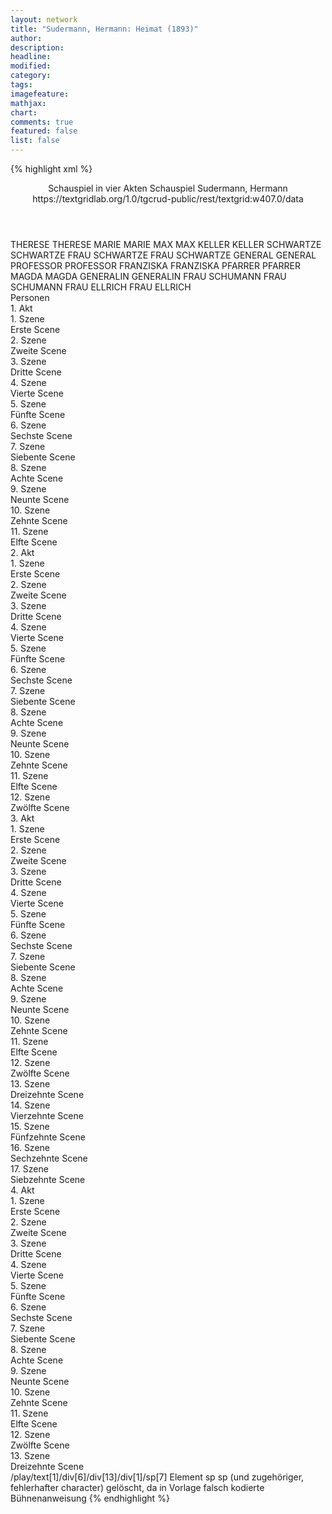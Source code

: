 ```yaml
---
layout: network
title: "Sudermann, Hermann: Heimat (1893)"
author:
description:
headline:
modified:
category:
tags:
imagefeature:
mathjax:
chart:
comments: true
featured: false
list: false
---
```

{% highlight xml %}
<?xml-model href="https://raw.githubusercontent.com/DLiNa/project/master/rules/lina.rnc"?><?xml-model href="https://raw.githubusercontent.com/DLiNa/project/master/rules/lina.sch"?>
<play xmlns="http://lina.digital">
  <header>
    <title>Heimat</title>
  	<subtitle>Schauspiel in vier Akten</subtitle>
    <genretitle>Schauspiel</genretitle>
    <author>Sudermann, Hermann</author>
  	<date when="1893" type="print"/>
  	<date when="1893" type="premiere"/>
  	<source>https://textgridlab.org/1.0/tgcrud-public/rest/textgrid:w407.0/data</source>
  </header>
  <personae>
    <character>
      <name>THERESE</name>
      <alias xml:id="therese">
        <name>THERESE</name>
      </alias>
    </character>
    <character>
      <name>MARIE</name>
      <alias xml:id="marie">
        <name>MARIE</name>
      </alias>
    </character>
    <character>
      <name>MAX</name>
      <alias xml:id="max">
        <name>MAX</name>
      </alias>
    </character>
    <character>
      <name>KELLER</name>
      <alias xml:id="keller">
        <name>KELLER</name>
      </alias>
    </character>
    <character>
      <name>SCHWARTZE</name>
      <alias xml:id="schwartze">
        <name>SCHWARTZE</name>
      </alias>
    </character>
    <character>
      <name>FRAU SCHWARTZE</name>
      <alias xml:id="frau_schwartze">
        <name>FRAU SCHWARTZE</name>
      </alias>
    </character>
    <character>
      <name>GENERAL</name>
      <alias xml:id="general">
        <name>GENERAL</name>
      </alias>
    </character>
    <character>
      <name>PROFESSOR</name>
      <alias xml:id="professor">
        <name>PROFESSOR</name>
      </alias>
    </character>
    <character>
      <name>FRANZISKA</name>
      <alias xml:id="franziska">
        <name>FRANZISKA</name>
      </alias>
    </character>
    <character>
      <name>PFARRER</name>
      <alias xml:id="pfarrer">
        <name>PFARRER</name>
      </alias>
    </character>
    <character>
      <name>MAGDA</name>
      <alias xml:id="magda">
        <name>MAGDA</name>
      </alias>
    </character>
    <character>
      <name>GENERALIN</name>
      <alias xml:id="generalin">
        <name>GENERALIN</name>
      </alias>
    </character>
    <character>
      <name>FRAU SCHUMANN</name>
      <alias xml:id="frau_schumann">
        <name>FRAU SCHUMANN</name>
      </alias>
    </character>
    <character>
      <name>FRAU ELLRICH</name>
      <alias xml:id="frau_ellrich">
        <name>FRAU ELLRICH</name>
      </alias>
    </character>
  </personae>
  <text>
    <div>
      <head>Personen</head>
    </div>
    <div>
      <head>1. Akt</head>
      <div>
        <head>1. Szene</head>
        <div>
          <head>Erste Scene</head>
          <sp who="#therese">
            <amount n="9" unit="speech_acts"/>
            <amount n="164" unit="words"/>
            <amount n="7" unit="lines"/>
            <amount n="900" unit="chars"/>
          </sp>
          <sp who="#marie">
            <amount n="8" unit="speech_acts"/>
            <amount n="45" unit="words"/>
            <amount n="6" unit="lines"/>
            <amount n="253" unit="chars"/>
          </sp>
        </div>
      </div>
      <div>
        <head>2. Szene</head>
        <div>
          <head>Zweite Scene</head>
          <sp who="#marie">
            <amount n="25" unit="speech_acts"/>
            <amount n="438" unit="words"/>
            <amount n="16" unit="lines"/>
            <amount n="2376" unit="chars"/>
          </sp>
          <sp who="#max">
            <amount n="22" unit="speech_acts"/>
            <amount n="148" unit="words"/>
            <amount n="18" unit="lines"/>
            <amount n="853" unit="chars"/>
          </sp>
          <sp who="#therese">
            <amount n="2" unit="speech_acts"/>
            <amount n="6" unit="words"/>
            <amount n="2" unit="lines"/>
            <amount n="30" unit="chars"/>
          </sp>
        </div>
      </div>
      <div>
        <head>3. Szene</head>
        <div>
          <head>Dritte Scene</head>
          <sp who="#max">
            <amount n="17" unit="speech_acts"/>
            <amount n="336" unit="words"/>
            <amount n="9" unit="lines"/>
            <amount n="1854" unit="chars"/>
          </sp>
          <sp who="#keller">
            <amount n="17" unit="speech_acts"/>
            <amount n="454" unit="words"/>
            <amount n="11" unit="lines"/>
            <amount n="2462" unit="chars"/>
          </sp>
        </div>
      </div>
      <div>
        <head>4. Szene</head>
        <div>
          <head>Vierte Scene</head>
          <sp who="#schwartze">
            <amount n="9" unit="speech_acts"/>
            <amount n="346" unit="words"/>
            <amount n="3" unit="lines"/>
            <amount n="1851" unit="chars"/>
          </sp>
          <sp who="#frau_schwartze">
            <amount n="7" unit="speech_acts"/>
            <amount n="122" unit="words"/>
            <amount n="4" unit="lines"/>
            <amount n="666" unit="chars"/>
          </sp>
          <sp who="#keller">
            <amount n="7" unit="speech_acts"/>
            <amount n="125" unit="words"/>
            <amount n="5" unit="lines"/>
            <amount n="692" unit="chars"/>
          </sp>
          <sp who="#max">
            <amount n="1" unit="speech_acts"/>
            <amount n="5" unit="words"/>
            <amount n="1" unit="lines"/>
            <amount n="25" unit="chars"/>
          </sp>
        </div>
      </div>
      <div>
        <head>5. Szene</head>
        <div>
          <head>Fünfte Scene</head>
          <sp who="#schwartze">
            <amount n="9" unit="speech_acts"/>
            <amount n="371" unit="words"/>
            <amount n="4" unit="lines"/>
            <amount n="1980" unit="chars"/>
          </sp>
          <sp who="#keller">
            <amount n="8" unit="speech_acts"/>
            <amount n="100" unit="words"/>
            <amount n="4" unit="lines"/>
            <amount n="558" unit="chars"/>
          </sp>
          <sp who="#marie">
            <amount n="3" unit="speech_acts"/>
            <amount n="26" unit="words"/>
            <amount n="2" unit="lines"/>
            <amount n="145" unit="chars"/>
          </sp>
          <sp who="#frau_schwartze">
            <amount n="2" unit="speech_acts"/>
            <amount n="23" unit="words"/>
            <amount n="2" unit="lines"/>
            <amount n="128" unit="chars"/>
          </sp>
          <sp who="#max">
            <amount n="4" unit="speech_acts"/>
            <amount n="5" unit="words"/>
            <amount n="1" unit="lines"/>
            <amount n="28" unit="chars"/>
          </sp>
        </div>
      </div>
      <div>
        <head>6. Szene</head>
        <div>
          <head>Sechste Scene</head>
          <sp who="#frau_schwartze">
            <amount n="6" unit="speech_acts"/>
            <amount n="60" unit="words"/>
            <amount n="4" unit="lines"/>
            <amount n="327" unit="chars"/>
          </sp>
          <sp who="#marie">
            <amount n="3" unit="speech_acts"/>
            <amount n="18" unit="words"/>
            <amount n="3" unit="lines"/>
            <amount n="101" unit="chars"/>
          </sp>
          <sp who="#schwartze">
            <amount n="6" unit="speech_acts"/>
            <amount n="81" unit="words"/>
            <amount n="4" unit="lines"/>
            <amount n="440" unit="chars"/>
          </sp>
        </div>
      </div>
      <div>
        <head>7. Szene</head>
        <div>
          <head>Siebente Scene</head>
          <sp who="#general">
            <amount n="9" unit="speech_acts"/>
            <amount n="383" unit="words"/>
            <amount n="4" unit="lines"/>
            <amount n="2012" unit="chars"/>
          </sp>
          <sp who="#frau_schwartze">
            <amount n="1" unit="speech_acts"/>
            <amount n="5" unit="words"/>
            <amount n="1" unit="lines"/>
            <amount n="35" unit="chars"/>
          </sp>
          <sp who="#professor">
            <amount n="5" unit="speech_acts"/>
            <amount n="101" unit="words"/>
            <amount n="4" unit="lines"/>
            <amount n="539" unit="chars"/>
          </sp>
          <sp who="#schwartze">
            <amount n="4" unit="speech_acts"/>
            <amount n="17" unit="words"/>
            <amount n="4" unit="lines"/>
            <amount n="93" unit="chars"/>
          </sp>
        </div>
      </div>
      <div>
        <head>8. Szene</head>
        <div>
          <head>Achte Scene</head>
          <sp who="#general">
            <amount n="7" unit="speech_acts"/>
            <amount n="78" unit="words"/>
            <amount n="6" unit="lines"/>
            <amount n="443" unit="chars"/>
          </sp>
          <sp who="#schwartze">
            <amount n="4" unit="speech_acts"/>
            <amount n="44" unit="words"/>
            <amount n="4" unit="lines"/>
            <amount n="232" unit="chars"/>
          </sp>
          <sp who="#franziska">
            <amount n="3" unit="speech_acts"/>
            <amount n="46" unit="words"/>
            <amount n="2" unit="lines"/>
            <amount n="230" unit="chars"/>
          </sp>
          <sp who="#professor">
            <amount n="2" unit="speech_acts"/>
            <amount n="15" unit="words"/>
            <amount n="2" unit="lines"/>
            <amount n="74" unit="chars"/>
          </sp>
          <sp who="#pfarrer">
            <amount n="3" unit="speech_acts"/>
            <amount n="53" unit="words"/>
            <amount n="2" unit="lines"/>
            <amount n="284" unit="chars"/>
          </sp>
          <sp who="#frau_schwartze">
            <amount n="2" unit="speech_acts"/>
            <amount n="25" unit="words"/>
            <amount n="2" unit="lines"/>
            <amount n="131" unit="chars"/>
          </sp>
        </div>
      </div>
      <div>
        <head>9. Szene</head>
        <div>
          <head>Neunte Scene</head>
          <sp who="#schwartze">
            <amount n="15" unit="speech_acts"/>
            <amount n="233" unit="words"/>
            <amount n="12" unit="lines"/>
            <amount n="1230" unit="chars"/>
          </sp>
          <sp who="#franziska">
            <amount n="11" unit="speech_acts"/>
            <amount n="386" unit="words"/>
            <amount n="2" unit="lines"/>
            <amount n="2029" unit="chars"/>
          </sp>
          <sp who="#pfarrer">
            <amount n="12" unit="speech_acts"/>
            <amount n="353" unit="words"/>
            <amount n="8" unit="lines"/>
            <amount n="1969" unit="chars"/>
          </sp>
          <sp who="#frau_schwartze">
            <amount n="4" unit="speech_acts"/>
            <amount n="42" unit="words"/>
            <amount n="4" unit="lines"/>
            <amount n="215" unit="chars"/>
          </sp>
        </div>
      </div>
      <div>
        <head>10. Szene</head>
        <div>
          <head>Zehnte Scene</head>
          <sp who="#marie">
            <amount n="3" unit="speech_acts"/>
            <amount n="69" unit="words"/>
            <amount n="2" unit="lines"/>
            <amount n="386" unit="chars"/>
          </sp>
          <sp who="#schwartze">
            <amount n="2" unit="speech_acts"/>
            <amount n="5" unit="words"/>
            <amount n="2" unit="lines"/>
            <amount n="20" unit="chars"/>
          </sp>
          <sp who="#pfarrer">
            <amount n="4" unit="speech_acts"/>
            <amount n="30" unit="words"/>
            <amount n="4" unit="lines"/>
            <amount n="177" unit="chars"/>
          </sp>
          <sp who="#therese">
            <amount n="2" unit="speech_acts"/>
            <amount n="104" unit="words"/>
            <amount n="602" unit="chars"/>
          </sp>
          <sp who="#frau_schwartze">
            <amount n="1" unit="speech_acts"/>
            <amount n="6" unit="words"/>
            <amount n="1" unit="lines"/>
            <amount n="27" unit="chars"/>
          </sp>
        </div>
      </div>
      <div>
        <head>11. Szene</head>
        <div>
          <head>Elfte Scene</head>
          <sp who="#pfarrer">
            <amount n="10" unit="speech_acts"/>
            <amount n="253" unit="words"/>
            <amount n="3" unit="lines"/>
            <amount n="1361" unit="chars"/>
          </sp>
          <sp who="#marie">
            <amount n="7" unit="speech_acts"/>
            <amount n="58" unit="words"/>
            <amount n="6" unit="lines"/>
            <amount n="298" unit="chars"/>
          </sp>
          <sp who="#schwartze">
            <amount n="9" unit="speech_acts"/>
            <amount n="100" unit="words"/>
            <amount n="8" unit="lines"/>
            <amount n="549" unit="chars"/>
          </sp>
          <sp who="#franziska">
            <amount n="1" unit="speech_acts"/>
            <amount n="12" unit="words"/>
            <amount n="1" unit="lines"/>
            <amount n="59" unit="chars"/>
          </sp>
          <sp who="#frau_schwartze">
            <amount n="2" unit="speech_acts"/>
            <amount n="14" unit="words"/>
            <amount n="2" unit="lines"/>
            <amount n="77" unit="chars"/>
          </sp>
        </div>
      </div>
    </div>
    <div>
      <head>2. Akt</head>
      <div>
        <head>1. Szene</head>
        <div>
          <head>Erste Scene</head>
          <sp who="#therese">
            <amount n="7" unit="speech_acts"/>
            <amount n="62" unit="words"/>
            <amount n="7" unit="lines"/>
            <amount n="313" unit="chars"/>
          </sp>
          <sp who="#marie">
            <amount n="6" unit="speech_acts"/>
            <amount n="56" unit="words"/>
            <amount n="5" unit="lines"/>
            <amount n="284" unit="chars"/>
          </sp>
        </div>
      </div>
      <div>
        <head>2. Szene</head>
        <div>
          <head>Zweite Scene</head>
          <sp who="#frau_schwartze">
            <amount n="7" unit="speech_acts"/>
            <amount n="155" unit="words"/>
            <amount n="3" unit="lines"/>
            <amount n="791" unit="chars"/>
          </sp>
          <sp who="#marie">
            <amount n="7" unit="speech_acts"/>
            <amount n="31" unit="words"/>
            <amount n="7" unit="lines"/>
            <amount n="164" unit="chars"/>
          </sp>
        </div>
      </div>
      <div>
        <head>3. Szene</head>
        <div>
          <head>Dritte Scene</head>
          <sp who="#franziska">
            <amount n="8" unit="speech_acts"/>
            <amount n="187" unit="words"/>
            <amount n="3" unit="lines"/>
            <amount n="951" unit="chars"/>
          </sp>
          <sp who="#frau_schwartze">
            <amount n="5" unit="speech_acts"/>
            <amount n="33" unit="words"/>
            <amount n="5" unit="lines"/>
            <amount n="152" unit="chars"/>
          </sp>
          <sp who="#marie">
            <amount n="2" unit="speech_acts"/>
            <amount n="11" unit="words"/>
            <amount n="2" unit="lines"/>
            <amount n="55" unit="chars"/>
          </sp>
        </div>
      </div>
      <div>
        <head>4. Szene</head>
        <div>
          <head>Vierte Scene</head>
          <sp who="#marie">
            <amount n="5" unit="speech_acts"/>
            <amount n="35" unit="words"/>
            <amount n="5" unit="lines"/>
            <amount n="173" unit="chars"/>
          </sp>
          <sp who="#therese">
            <amount n="3" unit="speech_acts"/>
            <amount n="14" unit="words"/>
            <amount n="3" unit="lines"/>
            <amount n="76" unit="chars"/>
          </sp>
          <sp who="#frau_schwartze">
            <amount n="1" unit="speech_acts"/>
            <amount n="5" unit="words"/>
            <amount n="1" unit="lines"/>
            <amount n="31" unit="chars"/>
          </sp>
        </div>
      </div>
      <div>
        <head>5. Szene</head>
        <div>
          <head>Fünfte Scene</head>
          <sp who="#schwartze">
            <amount n="6" unit="speech_acts"/>
            <amount n="74" unit="words"/>
            <amount n="4" unit="lines"/>
            <amount n="372" unit="chars"/>
          </sp>
          <sp who="#marie">
            <amount n="5" unit="speech_acts"/>
            <amount n="41" unit="words"/>
            <amount n="4" unit="lines"/>
            <amount n="191" unit="chars"/>
          </sp>
          <sp who="#frau_schwartze">
            <amount n="1" unit="speech_acts"/>
            <amount n="12" unit="words"/>
            <amount n="1" unit="lines"/>
            <amount n="58" unit="chars"/>
          </sp>
          <sp who="#franziska">
            <amount n="1" unit="speech_acts"/>
            <amount n="7" unit="words"/>
            <amount n="1" unit="lines"/>
            <amount n="29" unit="chars"/>
          </sp>
        </div>
      </div>
      <div>
        <head>6. Szene</head>
        <div>
          <head>Sechste Scene</head>
          <sp who="#marie">
            <amount n="3" unit="speech_acts"/>
            <amount n="113" unit="words"/>
            <amount n="631" unit="chars"/>
          </sp>
          <sp who="#franziska">
            <amount n="2" unit="speech_acts"/>
            <amount n="37" unit="words"/>
            <amount n="1" unit="lines"/>
            <amount n="176" unit="chars"/>
          </sp>
        </div>
      </div>
      <div>
        <head>7. Szene</head>
        <div>
          <head>Siebente Scene</head>
          <sp who="#magda">
            <amount n="29" unit="speech_acts"/>
            <amount n="1008" unit="words"/>
            <amount n="10" unit="lines"/>
            <amount n="5443" unit="chars"/>
          </sp>
          <sp who="#schwartze">
            <amount n="17" unit="speech_acts"/>
            <amount n="213" unit="words"/>
            <amount n="14" unit="lines"/>
            <amount n="1166" unit="chars"/>
          </sp>
          <sp who="#frau_schwartze">
            <amount n="5" unit="speech_acts"/>
            <amount n="29" unit="words"/>
            <amount n="5" unit="lines"/>
            <amount n="152" unit="chars"/>
          </sp>
          <sp who="#franziska">
            <amount n="5" unit="speech_acts"/>
            <amount n="29" unit="words"/>
            <amount n="5" unit="lines"/>
            <amount n="152" unit="chars"/>
          </sp>
          <sp who="#marie">
            <amount n="4" unit="speech_acts"/>
            <amount n="19" unit="words"/>
            <amount n="4" unit="lines"/>
            <amount n="99" unit="chars"/>
          </sp>
        </div>
      </div>
      <div>
        <head>8. Szene</head>
        <div>
          <head>Achte Scene</head>
          <sp who="#pfarrer">
            <amount n="5" unit="speech_acts"/>
            <amount n="49" unit="words"/>
            <amount n="2" unit="lines"/>
            <amount n="255" unit="chars"/>
          </sp>
          <sp who="#magda">
            <amount n="5" unit="speech_acts"/>
            <amount n="55" unit="words"/>
            <amount n="4" unit="lines"/>
            <amount n="287" unit="chars"/>
          </sp>
          <sp who="#frau_schwartze">
            <amount n="2" unit="speech_acts"/>
            <amount n="18" unit="words"/>
            <amount n="2" unit="lines"/>
            <amount n="84" unit="chars"/>
          </sp>
          <sp who="#schwartze">
            <amount n="4" unit="speech_acts"/>
            <amount n="28" unit="words"/>
            <amount n="3" unit="lines"/>
            <amount n="144" unit="chars"/>
          </sp>
          <sp who="#marie">
            <amount n="3" unit="speech_acts"/>
            <amount n="17" unit="words"/>
            <amount n="2" unit="lines"/>
            <amount n="92" unit="chars"/>
          </sp>
          <sp who="#franziska">
            <amount n="1" unit="speech_acts"/>
            <amount n="8" unit="words"/>
            <amount n="1" unit="lines"/>
            <amount n="43" unit="chars"/>
          </sp>
        </div>
      </div>
      <div>
        <head>9. Szene</head>
        <div>
          <head>Neunte Scene</head>
          <sp who="#magda">
            <amount n="27" unit="speech_acts"/>
            <amount n="994" unit="words"/>
            <amount n="14" unit="lines"/>
            <amount n="5528" unit="chars"/>
          </sp>
          <sp who="#pfarrer">
            <amount n="26" unit="speech_acts"/>
            <amount n="422" unit="words"/>
            <amount n="20" unit="lines"/>
            <amount n="2271" unit="chars"/>
          </sp>
        </div>
      </div>
      <div>
        <head>10. Szene</head>
        <div>
          <head>Zehnte Scene</head>
          <sp who="#pfarrer">
            <amount n="3" unit="speech_acts"/>
            <amount n="12" unit="words"/>
            <amount n="3" unit="lines"/>
            <amount n="77" unit="chars"/>
          </sp>
          <sp who="#frau_schwartze">
            <amount n="3" unit="speech_acts"/>
            <amount n="79" unit="words"/>
            <amount n="2" unit="lines"/>
            <amount n="457" unit="chars"/>
          </sp>
          <sp who="#marie">
            <amount n="1" unit="speech_acts"/>
            <amount n="2" unit="words"/>
            <amount n="1" unit="lines"/>
            <amount n="11" unit="chars"/>
          </sp>
          <sp who="#magda">
            <amount n="1" unit="speech_acts"/>
          </sp>
        </div>
      </div>
      <div>
        <head>11. Szene</head>
        <div>
          <head>Elfte Scene</head>
          <sp who="#pfarrer">
            <amount n="17" unit="speech_acts"/>
            <amount n="709" unit="words"/>
            <amount n="5" unit="lines"/>
            <amount n="3788" unit="chars"/>
          </sp>
          <sp who="#magda">
            <amount n="17" unit="speech_acts"/>
            <amount n="121" unit="words"/>
            <amount n="16" unit="lines"/>
            <amount n="608" unit="chars"/>
          </sp>
        </div>
      </div>
      <div>
        <head>12. Szene</head>
        <div>
          <head>Zwölfte Scene</head>
          <sp who="#pfarrer">
            <amount n="4" unit="speech_acts"/>
            <amount n="44" unit="words"/>
            <amount n="3" unit="lines"/>
            <amount n="226" unit="chars"/>
          </sp>
          <sp who="#marie">
            <amount n="1" unit="speech_acts"/>
          </sp>
          <sp who="#frau_schwartze">
            <amount n="1" unit="speech_acts"/>
          </sp>
          <sp who="#schwartze">
            <amount n="4" unit="speech_acts"/>
            <amount n="26" unit="words"/>
            <amount n="4" unit="lines"/>
            <amount n="128" unit="chars"/>
          </sp>
          <sp who="#magda">
            <amount n="2" unit="speech_acts"/>
            <amount n="29" unit="words"/>
            <amount n="1" unit="lines"/>
            <amount n="147" unit="chars"/>
          </sp>
          <sp who="#franziska">
            <amount n="1" unit="speech_acts"/>
            <amount n="32" unit="words"/>
            <amount n="196" unit="chars"/>
          </sp>
        </div>
      </div>
    </div>
    <div>
      <head>3. Akt</head>
      <div>
        <head>1. Szene</head>
        <div>
          <head>Erste Scene</head>
          <sp who="#frau_schwartze">
            <amount n="13" unit="speech_acts"/>
            <amount n="270" unit="words"/>
            <amount n="9" unit="lines"/>
            <amount n="1409" unit="chars"/>
          </sp>
          <sp who="#franziska">
            <amount n="11" unit="speech_acts"/>
            <amount n="64" unit="words"/>
            <amount n="11" unit="lines"/>
            <amount n="318" unit="chars"/>
          </sp>
          <sp who="#therese">
            <amount n="3" unit="speech_acts"/>
            <amount n="39" unit="words"/>
            <amount n="1" unit="lines"/>
            <amount n="218" unit="chars"/>
          </sp>
        </div>
      </div>
      <div>
        <head>2. Szene</head>
        <div>
          <head>Zweite Scene</head>
          <sp who="#magda">
            <amount n="5" unit="speech_acts"/>
            <amount n="133" unit="words"/>
            <amount n="3" unit="lines"/>
            <amount n="742" unit="chars"/>
          </sp>
          <sp who="#frau_schwartze">
            <amount n="2" unit="speech_acts"/>
            <amount n="11" unit="words"/>
            <amount n="2" unit="lines"/>
            <amount n="61" unit="chars"/>
          </sp>
          <sp who="#franziska">
            <amount n="2" unit="speech_acts"/>
            <amount n="7" unit="words"/>
            <amount n="2" unit="lines"/>
            <amount n="36" unit="chars"/>
          </sp>
        </div>
      </div>
      <div>
        <head>3. Szene</head>
        <div>
          <head>Dritte Scene</head>
          <sp who="#magda">
            <amount n="13" unit="speech_acts"/>
            <amount n="124" unit="words"/>
            <amount n="12" unit="lines"/>
            <amount n="657" unit="chars"/>
          </sp>
          <sp who="#franziska">
            <amount n="7" unit="speech_acts"/>
            <amount n="66" unit="words"/>
            <amount n="7" unit="lines"/>
            <amount n="352" unit="chars"/>
          </sp>
          <sp who="#marie">
            <amount n="2" unit="speech_acts"/>
            <amount n="3" unit="words"/>
            <amount n="1" unit="lines"/>
            <amount n="21" unit="chars"/>
          </sp>
          <sp who="#frau_schwartze">
            <amount n="6" unit="speech_acts"/>
            <amount n="161" unit="words"/>
            <amount n="3" unit="lines"/>
            <amount n="911" unit="chars"/>
          </sp>
        </div>
      </div>
      <div>
        <head>4. Szene</head>
        <div>
          <head>Vierte Scene</head>
          <sp who="#marie">
            <amount n="17" unit="speech_acts"/>
            <amount n="112" unit="words"/>
            <amount n="14" unit="lines"/>
            <amount n="624" unit="chars"/>
          </sp>
          <sp who="#magda">
            <amount n="17" unit="speech_acts"/>
            <amount n="350" unit="words"/>
            <amount n="10" unit="lines"/>
            <amount n="1962" unit="chars"/>
          </sp>
        </div>
      </div>
      <div>
        <head>5. Szene</head>
        <div>
          <head>Fünfte Scene</head>
          <sp who="#magda">
            <amount n="3" unit="speech_acts"/>
            <amount n="32" unit="words"/>
            <amount n="3" unit="lines"/>
            <amount n="159" unit="chars"/>
          </sp>
          <sp who="#pfarrer">
            <amount n="3" unit="speech_acts"/>
            <amount n="20" unit="words"/>
            <amount n="3" unit="lines"/>
            <amount n="105" unit="chars"/>
          </sp>
          <sp who="#marie">
            <amount n="2" unit="speech_acts"/>
            <amount n="11" unit="words"/>
            <amount n="2" unit="lines"/>
            <amount n="64" unit="chars"/>
          </sp>
        </div>
      </div>
      <div>
        <head>6. Szene</head>
        <div>
          <head>Sechste Scene</head>
          <sp who="#pfarrer">
            <amount n="17" unit="speech_acts"/>
            <amount n="213" unit="words"/>
            <amount n="14" unit="lines"/>
            <amount n="1033" unit="chars"/>
          </sp>
          <sp who="#magda">
            <amount n="16" unit="speech_acts"/>
            <amount n="564" unit="words"/>
            <amount n="6" unit="lines"/>
            <amount n="2978" unit="chars"/>
          </sp>
        </div>
      </div>
      <div>
        <head>7. Szene</head>
        <div>
          <head>Siebente Scene</head>
          <sp who="#schwartze">
            <amount n="13" unit="speech_acts"/>
            <amount n="470" unit="words"/>
            <amount n="5" unit="lines"/>
            <amount n="2445" unit="chars"/>
          </sp>
          <sp who="#magda">
            <amount n="13" unit="speech_acts"/>
            <amount n="133" unit="words"/>
            <amount n="11" unit="lines"/>
            <amount n="676" unit="chars"/>
          </sp>
        </div>
      </div>
      <div>
        <head>8. Szene</head>
        <div>
          <head>Achte Scene</head>
          <sp who="#frau_schwartze">
            <amount n="3" unit="speech_acts"/>
            <amount n="45" unit="words"/>
            <amount n="2" unit="lines"/>
            <amount n="253" unit="chars"/>
          </sp>
          <sp who="#schwartze">
            <amount n="2" unit="speech_acts"/>
            <amount n="19" unit="words"/>
            <amount n="2" unit="lines"/>
            <amount n="91" unit="chars"/>
          </sp>
        </div>
      </div>
      <div>
        <head>9. Szene</head>
        <div>
          <head>Neunte Scene</head>
          <sp who="#franziska">
            <amount n="3" unit="speech_acts"/>
            <amount n="23" unit="words"/>
            <amount n="3" unit="lines"/>
            <amount n="131" unit="chars"/>
          </sp>
          <sp who="#generalin">
            <amount n="10" unit="speech_acts"/>
            <amount n="139" unit="words"/>
            <amount n="7" unit="lines"/>
            <amount n="758" unit="chars"/>
          </sp>
          <sp who="#frau_schwartze">
            <amount n="4" unit="speech_acts"/>
            <amount n="35" unit="words"/>
            <amount n="3" unit="lines"/>
            <amount n="205" unit="chars"/>
          </sp>
          <sp who="#frau_schumann">
            <amount n="2" unit="speech_acts"/>
            <amount n="20" unit="words"/>
            <amount n="2" unit="lines"/>
            <amount n="107" unit="chars"/>
          </sp>
          <sp who="#magda">
            <amount n="13" unit="speech_acts"/>
            <amount n="143" unit="words"/>
            <amount n="10" unit="lines"/>
            <amount n="793" unit="chars"/>
          </sp>
          <sp who="#frau_ellrich">
            <amount n="5" unit="speech_acts"/>
            <amount n="48" unit="words"/>
            <amount n="5" unit="lines"/>
            <amount n="275" unit="chars"/>
          </sp>
        </div>
      </div>
      <div>
        <head>10. Szene</head>
        <div>
          <head>Zehnte Scene</head>
          <sp who="#magda">
            <amount n="3" unit="speech_acts"/>
            <amount n="46" unit="words"/>
            <amount n="2" unit="lines"/>
            <amount n="248" unit="chars"/>
          </sp>
          <sp who="#max">
            <amount n="1" unit="speech_acts"/>
            <amount n="3" unit="words"/>
            <amount n="1" unit="lines"/>
            <amount n="16" unit="chars"/>
          </sp>
          <sp who="#frau_ellrich">
            <amount n="1" unit="speech_acts"/>
            <amount n="4" unit="words"/>
            <amount n="1" unit="lines"/>
            <amount n="24" unit="chars"/>
          </sp>
          <sp who="#generalin">
            <amount n="1" unit="speech_acts"/>
          </sp>
          <sp who="#frau_schwartze">
            <amount n="1" unit="speech_acts"/>
            <amount n="11" unit="words"/>
            <amount n="1" unit="lines"/>
            <amount n="60" unit="chars"/>
          </sp>
        </div>
      </div>
      <div>
        <head>11. Szene</head>
        <div>
          <head>Elfte Scene</head>
          <sp who="#frau_schwartze">
            <amount n="2" unit="speech_acts"/>
            <amount n="34" unit="words"/>
            <amount n="2" unit="lines"/>
            <amount n="169" unit="chars"/>
          </sp>
          <sp who="#franziska">
            <amount n="6" unit="speech_acts"/>
            <amount n="54" unit="words"/>
            <amount n="6" unit="lines"/>
            <amount n="260" unit="chars"/>
          </sp>
          <sp who="#magda">
            <amount n="5" unit="speech_acts"/>
            <amount n="37" unit="words"/>
            <amount n="5" unit="lines"/>
            <amount n="218" unit="chars"/>
          </sp>
          <sp who="#max">
            <amount n="1" unit="speech_acts"/>
            <amount n="1" unit="words"/>
            <amount n="1" unit="lines"/>
            <amount n="6" unit="chars"/>
          </sp>
        </div>
      </div>
      <div>
        <head>12. Szene</head>
        <div>
          <head>Zwölfte Scene</head>
          <sp who="#max">
            <amount n="10" unit="speech_acts"/>
            <amount n="226" unit="words"/>
            <amount n="5" unit="lines"/>
            <amount n="1247" unit="chars"/>
          </sp>
          <sp who="#magda">
            <amount n="10" unit="speech_acts"/>
            <amount n="74" unit="words"/>
            <amount n="9" unit="lines"/>
            <amount n="357" unit="chars"/>
          </sp>
        </div>
      </div>
      <div>
        <head>13. Szene</head>
        <div>
          <head>Dreizehnte Scene</head>
          <sp who="#max">
            <amount n="1" unit="speech_acts"/>
            <amount n="17" unit="words"/>
            <amount n="1" unit="lines"/>
            <amount n="100" unit="chars"/>
          </sp>
        </div>
      </div>
      <div>
        <head>14. Szene</head>
        <div>
          <head>Vierzehnte Scene</head>
          <sp who="#magda">
            <amount n="23" unit="speech_acts"/>
            <amount n="1042" unit="words"/>
            <amount n="11" unit="lines"/>
            <amount n="5813" unit="chars"/>
          </sp>
          <sp who="#keller">
            <amount n="22" unit="speech_acts"/>
            <amount n="596" unit="words"/>
            <amount n="13" unit="lines"/>
            <amount n="3154" unit="chars"/>
          </sp>
        </div>
      </div>
      <div>
        <head>15. Szene</head>
        <div>
          <head>Fünfzehnte Scene</head>
          <sp who="#schwartze">
            <amount n="18" unit="speech_acts"/>
            <amount n="366" unit="words"/>
            <amount n="16" unit="lines"/>
            <amount n="1992" unit="chars"/>
          </sp>
          <sp who="#keller">
            <amount n="18" unit="speech_acts"/>
            <amount n="247" unit="words"/>
            <amount n="16" unit="lines"/>
            <amount n="1268" unit="chars"/>
          </sp>
        </div>
      </div>
      <div>
        <head>16. Szene</head>
        <div>
          <head>Sechzehnte Scene</head>
          <sp who="#schwartze">
            <amount n="3" unit="speech_acts"/>
            <amount n="12" unit="words"/>
            <amount n="3" unit="lines"/>
            <amount n="63" unit="chars"/>
          </sp>
          <sp who="#marie">
            <amount n="3" unit="speech_acts"/>
            <amount n="17" unit="words"/>
            <amount n="3" unit="lines"/>
            <amount n="82" unit="chars"/>
          </sp>
        </div>
      </div>
      <div>
        <head>17. Szene</head>
        <div>
          <head>Siebzehnte Scene</head>
          <sp who="#magda">
            <amount n="3" unit="speech_acts"/>
            <amount n="12" unit="words"/>
            <amount n="3" unit="lines"/>
            <amount n="54" unit="chars"/>
          </sp>
          <sp who="#schwartze">
            <amount n="2" unit="speech_acts"/>
            <amount n="15" unit="words"/>
            <amount n="2" unit="lines"/>
            <amount n="59" unit="chars"/>
          </sp>
        </div>
      </div>
    </div>
    <div>
      <head>4. Akt</head>
      <div>
        <head>1. Szene</head>
        <div>
          <head>Erste Scene</head>
          <sp who="#frau_schwartze">
            <amount n="6" unit="speech_acts"/>
            <amount n="109" unit="words"/>
            <amount n="5" unit="lines"/>
            <amount n="576" unit="chars"/>
          </sp>
          <sp who="#marie">
            <amount n="4" unit="speech_acts"/>
            <amount n="29" unit="words"/>
            <amount n="4" unit="lines"/>
            <amount n="153" unit="chars"/>
          </sp>
        </div>
      </div>
      <div>
        <head>2. Szene</head>
        <div>
          <head>Zweite Scene</head>
          <sp who="#schwartze">
            <amount n="11" unit="speech_acts"/>
            <amount n="186" unit="words"/>
            <amount n="7" unit="lines"/>
            <amount n="893" unit="chars"/>
          </sp>
          <sp who="#frau_schwartze">
            <amount n="5" unit="speech_acts"/>
            <amount n="18" unit="words"/>
            <amount n="5" unit="lines"/>
            <amount n="92" unit="chars"/>
          </sp>
          <sp who="#magda">
            <amount n="8" unit="speech_acts"/>
            <amount n="258" unit="words"/>
            <amount n="3" unit="lines"/>
            <amount n="1312" unit="chars"/>
          </sp>
        </div>
      </div>
      <div>
        <head>3. Szene</head>
        <div>
          <head>Dritte Scene</head>
          <sp who="#pfarrer">
            <amount n="3" unit="speech_acts"/>
            <amount n="36" unit="words"/>
            <amount n="1" unit="lines"/>
            <amount n="187" unit="chars"/>
          </sp>
          <sp who="#magda">
            <amount n="3" unit="speech_acts"/>
            <amount n="10" unit="words"/>
            <amount n="2" unit="lines"/>
            <amount n="57" unit="chars"/>
          </sp>
          <sp who="#schwartze">
            <amount n="5" unit="speech_acts"/>
            <amount n="163" unit="words"/>
            <amount n="2" unit="lines"/>
            <amount n="825" unit="chars"/>
          </sp>
          <sp who="#frau_schwartze">
            <amount n="2" unit="speech_acts"/>
            <amount n="10" unit="words"/>
            <amount n="2" unit="lines"/>
            <amount n="56" unit="chars"/>
          </sp>
        </div>
      </div>
      <div>
        <head>4. Szene</head>
        <div>
          <head>Vierte Scene</head>
          <sp who="#frau_schwartze">
            <amount n="3" unit="speech_acts"/>
            <amount n="36" unit="words"/>
            <amount n="3" unit="lines"/>
            <amount n="202" unit="chars"/>
          </sp>
          <sp who="#magda">
            <amount n="2" unit="speech_acts"/>
            <amount n="16" unit="words"/>
            <amount n="1" unit="lines"/>
            <amount n="80" unit="chars"/>
          </sp>
          <sp who="#pfarrer">
            <amount n="1" unit="speech_acts"/>
            <amount n="16" unit="words"/>
            <amount n="102" unit="chars"/>
          </sp>
        </div>
      </div>
      <div>
        <head>5. Szene</head>
        <div>
          <head>Fünfte Scene</head>
          <sp who="#magda">
            <amount n="19" unit="speech_acts"/>
            <amount n="341" unit="words"/>
            <amount n="10" unit="lines"/>
            <amount n="1725" unit="chars"/>
          </sp>
          <sp who="#pfarrer">
            <amount n="18" unit="speech_acts"/>
            <amount n="384" unit="words"/>
            <amount n="11" unit="lines"/>
            <amount n="2047" unit="chars"/>
          </sp>
        </div>
      </div>
      <div>
        <head>6. Szene</head>
        <div>
          <head>Sechste Scene</head>
          <sp who="#marie">
            <amount n="3" unit="speech_acts"/>
            <amount n="24" unit="words"/>
            <amount n="3" unit="lines"/>
            <amount n="100" unit="chars"/>
          </sp>
          <sp who="#magda">
            <amount n="3" unit="speech_acts"/>
            <amount n="54" unit="words"/>
            <amount n="2" unit="lines"/>
            <amount n="273" unit="chars"/>
          </sp>
        </div>
      </div>
      <div>
        <head>7. Szene</head>
        <div>
          <head>Siebente Scene</head>
          <sp who="#schwartze">
            <amount n="9" unit="speech_acts"/>
            <amount n="287" unit="words"/>
            <amount n="5" unit="lines"/>
            <amount n="1582" unit="chars"/>
          </sp>
          <sp who="#max">
            <amount n="8" unit="speech_acts"/>
            <amount n="72" unit="words"/>
            <amount n="7" unit="lines"/>
            <amount n="396" unit="chars"/>
          </sp>
          <sp who="#therese">
            <amount n="1" unit="speech_acts"/>
            <amount n="5" unit="words"/>
            <amount n="1" unit="lines"/>
            <amount n="34" unit="chars"/>
          </sp>
        </div>
      </div>
      <div>
        <head>8. Szene</head>
        <div>
          <head>Achte Scene</head>
          <sp who="#keller">
            <amount n="9" unit="speech_acts"/>
            <amount n="280" unit="words"/>
            <amount n="3" unit="lines"/>
            <amount n="1582" unit="chars"/>
          </sp>
          <sp who="#schwartze">
            <amount n="8" unit="speech_acts"/>
            <amount n="168" unit="words"/>
            <amount n="4" unit="lines"/>
            <amount n="863" unit="chars"/>
          </sp>
        </div>
      </div>
      <div>
        <head>9. Szene</head>
        <div>
          <head>Neunte Scene</head>
          <sp who="#magda">
            <amount n="2" unit="speech_acts"/>
            <amount n="5" unit="words"/>
            <amount n="2" unit="lines"/>
            <amount n="30" unit="chars"/>
          </sp>
          <sp who="#schwartze">
            <amount n="2" unit="speech_acts"/>
            <amount n="52" unit="words"/>
            <amount n="273" unit="chars"/>
          </sp>
        </div>
      </div>
      <div>
        <head>10. Szene</head>
        <div>
          <head>Zehnte Scene</head>
          <sp who="#keller">
            <amount n="15" unit="speech_acts"/>
            <amount n="634" unit="words"/>
            <amount n="4" unit="lines"/>
            <amount n="3620" unit="chars"/>
          </sp>
          <sp who="#magda">
            <amount n="15" unit="speech_acts"/>
            <amount n="203" unit="words"/>
            <amount n="9" unit="lines"/>
            <amount n="1084" unit="chars"/>
          </sp>
        </div>
      </div>
      <div>
        <head>11. Szene</head>
        <div>
          <head>Elfte Scene</head>
          <sp who="#schwartze">
            <amount n="5" unit="speech_acts"/>
            <amount n="76" unit="words"/>
            <amount n="4" unit="lines"/>
            <amount n="423" unit="chars"/>
          </sp>
          <sp who="#magda">
            <amount n="2" unit="speech_acts"/>
            <amount n="63" unit="words"/>
            <amount n="1" unit="lines"/>
            <amount n="385" unit="chars"/>
          </sp>
          <sp who="#keller">
            <amount n="3" unit="speech_acts"/>
            <amount n="41" unit="words"/>
            <amount n="2" unit="lines"/>
            <amount n="239" unit="chars"/>
          </sp>
        </div>
      </div>
      <div>
        <head>12. Szene</head>
        <div>
          <head>Zwölfte Scene</head>
          <sp who="#magda">
            <amount n="19" unit="speech_acts"/>
            <amount n="623" unit="words"/>
            <amount n="12" unit="lines"/>
            <amount n="3457" unit="chars"/>
          </sp>
          <sp who="#schwartze">
            <amount n="18" unit="speech_acts"/>
            <amount n="422" unit="words"/>
            <amount n="7" unit="lines"/>
            <amount n="2257" unit="chars"/>
          </sp>
        </div>
      </div>
      <div>
        <head>13. Szene</head>
        <div>
          <head>Dreizehnte Scene</head>
          <sp who="#frau_schwartze">
            <amount n="3" unit="speech_acts"/>
            <amount n="37" unit="words"/>
            <amount n="2" unit="lines"/>
            <amount n="184" unit="chars"/>
          </sp>
          <sp who="#marie">
            <amount n="2" unit="speech_acts"/>
            <amount n="18" unit="words"/>
            <amount n="2" unit="lines"/>
            <amount n="103" unit="chars"/>
          </sp>
          <sp who="#pfarrer">
            <amount n="8" unit="speech_acts"/>
            <amount n="97" unit="words"/>
            <amount n="3" unit="lines"/>
            <amount n="561" unit="chars"/>
          </sp>
          <sp who="#max">
            <amount n="1" unit="speech_acts"/>
            <amount n="4" unit="words"/>
            <amount n="1" unit="lines"/>
            <amount n="18" unit="chars"/>
          </sp>
          <sp who="#schwartze">
            <amount n="2" unit="speech_acts"/>
          </sp>
          <sp who="#magda">
            <amount n="3" unit="speech_acts"/>
            <amount n="29" unit="words"/>
            <amount n="1" unit="lines"/>
            <amount n="144" unit="chars"/>
          </sp>
        </div>
      </div>
    </div>
  </text>
	<documentation>
		<change n="1" who="dariokampkaspar">
			<path>/play/text[1]/div[6]/div[13]/div[1]/sp[7]</path>
			<orig>Element sp</orig>
			<comment>sp (und zugehöriger, fehlerhafter character) gelöscht, da in Vorlage falsch kodierte Bühnenanweisung</comment>
		</change>
	</documentation>
</play>
{% endhighlight %}